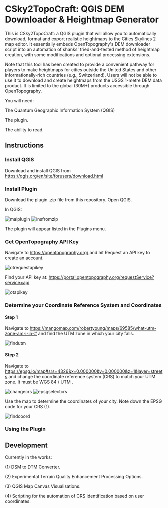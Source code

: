 # CSky2TopoCraft: QGIS DEM Downloader & Heightmap Generator
This is CSky2TopoCraft: a QGIS plugin that will allow you to automatically download, format and export realistic heightmaps to the Cities Skylines 2 map editor. It essentially embeds OpenTopography's DEM downloader script into an automation of shanks' tried-and-tested method of heightmap creation, with some modifications and optional processing extensions.

Note that this tool has been created to provide a convenient pathway for players to make heightmaps for cities outside the United States and other informationally-rich countries (e.g., Switzerland). Users will not be able to use it to download and create heightmaps from the USGS 1-metre DEM data product. It is limited to the global (30M+) products accessible through OpenTopography.

You will need:

The Quantum Geographic Information System (QGIS)

The plugin.

The ability to read.



## Instructions

### Install QGIS
Download and install QGIS from https://qgis.org/en/site/forusers/download.html
### Install Plugin
Download the plugin .zip file from this repository. Open QGIS.

In QGIS:

![maiplugin](images/maiplugin.png)
![insfromzip](images/insfromzip.png)

The plugin will appear listed in the Plugins menu.

### Get OpenTopography API Key
Navigate to https://opentopography.org/ and hit Request an API key to create an account.

![otrequestapikey](images/otrequestapikey.png)

Find your API key at: https://portal.opentopography.org/requestService?service=api

![otapikey](images/otapikey.png)

### Determine your Coordinate Reference System and Coordinates
#### Step 1
Navigate to https://mangomap.com/robertyoung/maps/69585/what-utm-zone-am-i-in-# and find the UTM zone in which your city falls.

![findutm](images/findutm.png)

#### Step 2
Navigate to https://epsg.io/map#srs=4326&x=0.000000&y=0.000000&z=1&layer=streets and change the coordinate reference system (CRS) to match your UTM zone. It must be WGS 84 / UTM <number><hemisphere>.

![changecrs](images/epsgchangecrs.png)
![epsgselectcrs](images/epsgselectcrs.png)

Use the map to determine the coordinates of your city. Note down the EPSG code for your CRS (1).

![findcoord](images/findcoord.png)
### Using the Plugin
## Development
Currently in the works:

(1) DSM to DTM Converter.

(2) Experimental Terrain Quality Enhancement Processing Options.

(3) QGIS Map Canvas Visualisations.

(4) Scripting for the automation of CRS identification based on user coordinates.

